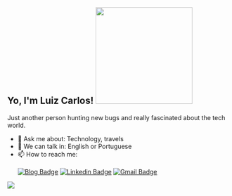 <h2> Yo, I'm Luiz Carlos! <img src="https://i.imgur.com/JoF35Do.gif" width="220"></h2>

Just another person hunting new bugs and really fascinated about the tech world.

- 💬 Ask me about: Technology, travels
- 📣 We can talk in: English or Portuguese
- 📫 How to reach me: <br/><br/>
[![Blog Badge](https://img.shields.io/badge/Blog-luikz.github.io%2Fme-black)](https://luikz.github.io/me/)
[![Linkedin Badge](https://img.shields.io/badge/-LinkedIn-blue?style=flat-square&logo=Linkedin&logoColor=white&link=https://www.linkedin.com/in/luiz-carlos5/)](https://www.linkedin.com/in/luiz-carlos5/)
[![Gmail Badge](https://img.shields.io/badge/-luizcarlos----1%40hotmail.com-%23008080?style=flat-square&logo=Gmail&logoColor=white&link=mailto:luiz.carlos.techie@gmail.com)](mailto:luizcarlos--1@hotmail.com)

<p>
  <img src="https://github-readme-stats.vercel.app/api/top-langs/?username=gcairesdev&layout=compact" /> 
</p>
